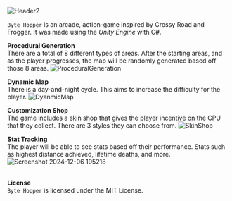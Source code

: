 ![Header2](https://github.com/user-attachments/assets/c73d4c0a-177d-4d88-ac51-abe39c994db0)

`Byte Hopper` is an arcade, action-game inspired by Crossy Road and Frogger.
It was made using the *Unity Engine* with C#.
<br>


**Procedural Generation**<br>
There are a total of 8 different types of areas. After the starting areas, and as the player progresses, the map will be randomly generated based off those 8 areas.
![ProceduralGeneration](https://github.com/user-attachments/assets/efcfc385-4589-44a8-b68f-c80751102ebb)
<br>
 
**Dynamic Map**<br>
There is a day-and-night cycle. This aims to increase the difficulty for the player.
![DyanmicMap](https://github.com/user-attachments/assets/55994723-db67-4ff8-91fa-1c1730b7b209)
<br>

**Customization Shop**<br>
The game includes a skin shop that gives the player incentive on the CPU that they collect. There are 3 styles they can choose from.
![SkinShop](https://github.com/user-attachments/assets/78285277-9f70-4651-8528-90a62d949b8f)
<br>
 
**Stat Tracking**<br>
The player will be able to see stats based off their performance. Stats such as highest distance achieved, lifetime deaths, and more.
![Screenshot 2024-12-06 195218](https://github.com/user-attachments/assets/90939f5d-4cd7-47ea-b246-fceb555f1472)
<br><br>

**License**<br>
   `Byte Hopper` is licensed under the MIT License.
